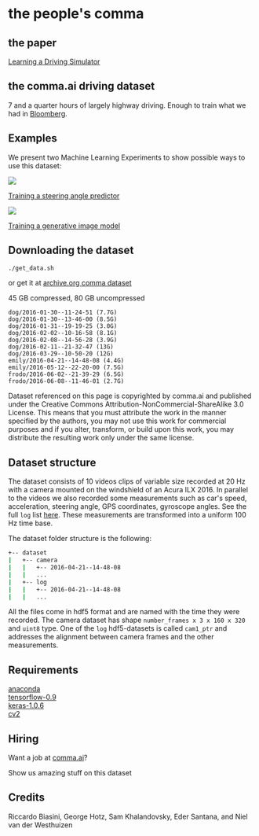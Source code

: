 # the people's comma

## the paper

[Learning a Driving Simulator](http://arxiv.org/abs/1608.01230)

## the comma.ai driving dataset

7 and a quarter hours of largely highway driving. Enough to train what we had in [Bloomberg](http://www.bloomberg.com/features/2015-george-hotz-self-driving-car/).

## Examples

We present two Machine Learning Experiments to show
possible ways to use this dataset:


<img src="./images/selfsteer.gif">

[Training a steering angle predictor](SelfSteering.md)


<img src="./images/drive_simulator.gif">

[Training a generative image model](DriveSim.md)

## Downloading the dataset

```
./get_data.sh
```

or get it at [archive.org comma dataset](https://archive.org/details/comma-dataset)

45 GB compressed, 80 GB uncompressed

```
dog/2016-01-30--11-24-51 (7.7G)
dog/2016-01-30--13-46-00 (8.5G)
dog/2016-01-31--19-19-25 (3.0G)
dog/2016-02-02--10-16-58 (8.1G)
dog/2016-02-08--14-56-28 (3.9G)
dog/2016-02-11--21-32-47 (13G)
dog/2016-03-29--10-50-20 (12G)
emily/2016-04-21--14-48-08 (4.4G)
emily/2016-05-12--22-20-00 (7.5G)
frodo/2016-06-02--21-39-29 (6.5G)
frodo/2016-06-08--11-46-01 (2.7G)
```

Dataset referenced on this page is copyrighted by comma.ai and published under the Creative Commons Attribution-NonCommercial-ShareAlike 3.0 License. This means that you must attribute the work in the manner specified by the authors, you may not use this work for commercial purposes and if you alter, transform, or build upon this work, you may distribute the resulting work only under the same license.

## Dataset structure
The dataset consists of 10 videos clips of variable size recorded at 20 Hz
with a camera mounted on the windshield of an Acura ILX 2016. In parallel to the videos
we also recorded some measurements such as car's speed, acceleration,
steering angle, GPS coordinates, gyroscope angles. See the full `log` list [here](Logs.md).
These measurements are transformed into a uniform 100 Hz time base.

The dataset folder structure is the following:
```bash
+-- dataset
|   +-- camera
|   |   +-- 2016-04-21--14-48-08
|   |   ...
|   +-- log
|   |   +-- 2016-04-21--14-48-08
|   |   ...
```

All the files come in hdf5 format and are named with the time they were recorded.
The camera dataset has shape `number_frames x 3 x 160 x 320` and `uint8` type.
One of the `log` hdf5-datasets is called `cam1_ptr` and addresses the alignment
between camera frames and the other measurements.

## Requirements
[anaconda](https://www.continuum.io/downloads)  
[tensorflow-0.9](https://github.com/tensorflow/tensorflow)  
[keras-1.0.6](https://github.com/fchollet/keras)  
[cv2](https://anaconda.org/menpo/opencv3)

## Hiring

Want a job at [comma.ai](http://comma.ai)?

Show us amazing stuff on this dataset

## Credits

Riccardo Biasini, George Hotz, Sam Khalandovsky, Eder Santana, and Niel van der Westhuizen
